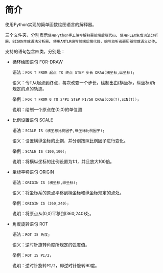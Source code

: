 # 简介

使用Python实现的简单函数绘图语言的解释器。

三个文件夹，分别表示`使用Python手工编写解释器前端后端代码`、`使用FLEX生成词法分析器，BISON生成语法分析器`、`使用ANTLR编写前端后端代码，编写监听者遍历器完成语义动作`。

支持的语句包含四类，分别是：

- 循环绘图语句 FOR-DRAW

  语法：`FOR T FROM 起点 TO 终点 STEP 步长 DRAW(横坐标,纵坐标);`

  语义：令T从起点到终点，每次改变一个步长，绘制出由(横坐标，纵坐标)所规定的点的轨迹。

  举例：`FOR T FROM 0 TO 2*PI STEP PI/50 DRAW(COS(T),SIN(T));`

  说明：绘制一个原点在(0,0)的单位圆

- 比例设置语句 SCALE

  语法：`SCALE IS (横坐标比例因子,纵坐标比例因子);`

  语义：设置横纵坐标的比例，并分别按照比例因子进行变化。

  举例：`SCALE IS (100,100);`

  说明：将横纵坐标的比例设置为1:1，并且放大100倍。

- 坐标平移语句 ORIGIN

  语法：`ORIGIN IS (横坐标,纵坐标);`

  语义：将坐标系的原点平移到横坐标和纵坐标规定的点处。

  举例：`ORIGIN IS (360,240);`

  说明：将原点从(0,0)平移到(360,240)处。

- 角度旋转语句 ROT

  语法：`ROT IS 角度;`

  语义：逆时针旋转角度所规定的弧度值。

  举例：`ROT IS PI/2;`

  说明：逆时针旋转`PI/2`，即逆时针旋转90度。
